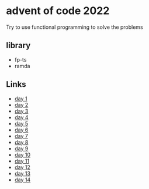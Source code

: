 # advent of code 2022

Try to use functional programming to solve the problems

## library
- fp-ts
- ramda


## Links
- [day 1](./day-1/index.ts)
- [day 2](./day-2/index.ts)
- [day 3](./day-3/index.ts)
- [day 4](./day-4/index.ts)
- [day 5](./day-5/index.ts)
- [day 6](./day-6/index.ts)
- [day 7](./day-7/index.ts)
- [day 8](./day-8/index.ts)
- [day 9](./day-9/index.ts)
- [day 10](./day-10/index.ts)
- [day 11](./day-11/index.ts)
- [day 12](./day-12/index.ts)
- [day 13](./day-13/index.ts)
- [day 14](./day-14/index.ts)